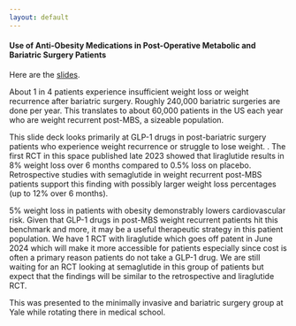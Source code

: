 ```yaml
---
layout: default
---
```


#### Use of Anti-Obesity Medications in Post-Operative Metabolic and Bariatric Surgery Patients

Here are the [slides](posts_code/MIS-AA-2-21-24.pptx).

About 1 in 4 patients experience insufficient weight loss or weight recurrence after bariatric surgery. Roughly 240,000 bariatric surgeries are done per year. This translates to about 60,000 patients in the US each year who are weight recurrent post-MBS, a sizeable population. 

This slide deck looks primarily at GLP-1 drugs in post-bariatric surgery patients who experience weight recurrence or struggle to lose weight. . The first RCT in this space published late 2023 showed that liraglutide results in 8% weight loss over 6 months compared to 0.5% loss on placebo. Retrospective studies with semaglutide in weight recurrent post-MBS patients support this finding with possibly larger weight loss percentages (up to 12% over 6 months).

5% weight loss in patients with obesity demonstrably lowers cardiovascular risk. Given that GLP-1 drugs in post-MBS weight recurrent patients hit this benchmark and more, it may be a useful therapeutic strategy in this patient population. We have 1 RCT with liraglutide which goes off patent in June 2024 which will make it more accessible for patients especially since cost is often a primary reason patients do not take a GLP-1 drug. We are still waiting for an RCT looking at semaglutide in this group of patients but expect that the findings will be similar to the retrospective and liraglutide RCT. 

This was presented to the minimally invasive and bariatric surgery group at Yale while rotating there in medical school. 